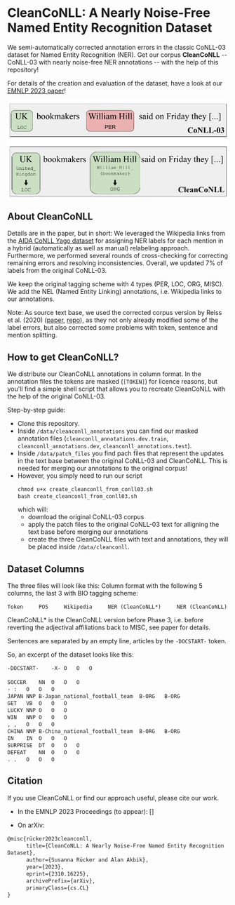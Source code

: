 # CleanCoNLL: A Nearly Noise-Free Named Entity Recognition Dataset
We semi-automatically corrected annotation errors in the classic CoNLL-03 dataset for Named Entity Recognition (NER). Get our corpus **CleanCoNLL** -- CoNLL-03 with nearly noise-free NER annotations -- with the help of this repository!

For details of the creation and evaluation of the dataset, have a look at our [EMNLP 2023 paper](https://arxiv.org/pdf/2310.16225.pdf)!

<img src="data/CleanCoNLL_example_sentence.jpg" width="700">


## About CleanCoNLL
Details are in the paper, but in short: We leveraged the Wikipedia links from the [AIDA CoNLL Yago dataset](https://www.mpi-inf.mpg.de/departments/databases-and-information-systems/research/ambiverse-nlu/aida/downloads) for assigning NER labels for each mention in a hybrid (automatically as well as manual) relabeling approach. Furthermore, we performed several rounds of cross-checking for correcting remaining errors and resolving inconsistencies.
Overall, we updated 7\% of labels from the original CoNLL-03.

We keep the original tagging scheme with 4 types (PER, LOC, ORG, MISC). We add the NEL (Named Entity Linking) annotations, i.e. Wikipedia links to our annotations.

Note: As source text base, we used the corrected corpus version by Reiss et al. (2020) ([paper](https://aclanthology.org/2020.conll-1.16/), [repo](https://github.com/CODAIT/Identifying-Incorrect-Labels-In-CoNLL-2003)), as they not only already modified some of the label errors, but also corrected some problems with token, sentence and mention splitting. 

## How to get CleanCoNLL?
We distribute our CleanCoNLL annotations in column format. In the annotation files the tokens are masked (`[TOKEN]`) for licence reasons, but you'll find a simple shell script that allows you to recreate CleanCoNLL with the help of the original CoNLL-03.

Step-by-step guide:
* Clone this repository.
* Inside `/data/cleanconll_annotations` you can find our masked annotation files (`cleanconll_annotations.dev.train`, `cleanconll_annotations.dev`, `cleanconll_annotations.test`).
* Inside `/data/patch_files` you find pach files that represent the updates in the text base between the original CoNLL-03 and CleanCoNLL. This is needed for merging our annotations to the original corpus!
* However, you simply need to run our script
  ```
  chmod u+x create_cleanconll_from_conll03.sh
  bash create_cleanconll_from_conll03.sh
  ```
  which will:
  * download the original CoNLL-03 corpus
  * apply the patch files to the original CoNLL-03 text for alligning the text base before merging our annotations
  * create the three CleanCoNLL files with text and annotations, they will be placed inside `/data/cleanconll`.

## Dataset Columns
The three files will look like this: Column format with the following 5 columns, the last 3 with BIO tagging scheme:

```
Token     POS     Wikipedia     NER (CleanCoNLL*)     NER (CleanCoNLL)
```

CleanCoNLL* is the CleanCoNLL version before Phase 3, i.e. before reverting the adjectival affiliations back to MISC, see paper for details.

Sentences are separated by an empty line, articles by the `-DOCSTART-` token.

So, an excerpt of the dataset looks like this:
  ```
  -DOCSTART-	-X-	O	O	O
  
  SOCCER	NN	O	O	O
  -	:	O	O	O
  JAPAN	NNP	B-Japan_national_football_team	B-ORG	B-ORG
  GET	VB	O	O	O
  LUCKY	NNP	O	O	O
  WIN	NNP	O	O	O
  ,	,	O	O	O
  CHINA	NNP	B-China_national_football_team	B-ORG	B-ORG
  IN	IN	O	O	O
  SURPRISE	DT	O	O	O
  DEFEAT	NN	O	O	O
  .	.	O	O	O
  ```

## Citation
If you use CleanCoNLL or find our approach useful, please cite our work.

* In the EMNLP 2023 Proceedings (to appear): []

* On arXiv:
```
@misc{rücker2023cleanconll,
      title={CleanCoNLL: A Nearly Noise-Free Named Entity Recognition Dataset}, 
      author={Susanna Rücker and Alan Akbik},
      year={2023},
      eprint={2310.16225},
      archivePrefix={arXiv},
      primaryClass={cs.CL}
}
```


  
